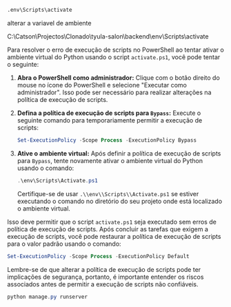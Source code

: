```bash
.env\Scripts\activate
```

alterar a variavel de ambiente

C:\Catson\Projectos\Clonado\tyula-salon\backend\env\Scripts\activate



Para resolver o erro de execução de scripts no PowerShell ao tentar ativar o ambiente virtual do Python usando o script `activate.ps1`, você pode tentar o seguinte:

1. **Abra o PowerShell como administrador:**
   Clique com o botão direito do mouse no ícone do PowerShell e selecione "Executar como administrador". Isso pode ser necessário para realizar alterações na política de execução de scripts.

2. **Defina a política de execução de scripts para `Bypass`:**
   Execute o seguinte comando para temporariamente permitir a execução de scripts:
   ```powershell
   Set-ExecutionPolicy -Scope Process -ExecutionPolicy Bypass
   ```

3. **Ative o ambiente virtual:**
   Após definir a política de execução de scripts para `Bypass`, tente novamente ativar o ambiente virtual do Python usando o comando:
   ```powershell
   .\env\Scripts\Activate.ps1
   ```

   Certifique-se de usar `.\\env\\Scripts\\Activate.ps1` se estiver executando o comando no diretório do seu projeto onde está localizado o ambiente virtual.

Isso deve permitir que o script `activate.ps1` seja executado sem erros de política de execução de scripts. Após concluir as tarefas que exigem a execução de scripts, você pode restaurar a política de execução de scripts para o valor padrão usando o comando:
```powershell
Set-ExecutionPolicy -Scope Process -ExecutionPolicy Default
```

Lembre-se de que alterar a política de execução de scripts pode ter implicações de segurança, portanto, é importante entender os riscos associados antes de permitir a execução de scripts não confiáveis.



```powershell
python manage.py runserver
```
